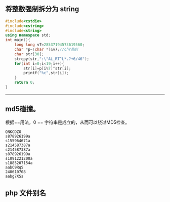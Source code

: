 ##  将整数强制拆分为 string
```cpp
#include<cstdio>
#include<cstring>
#include<string>
using namespace std;
int main(){
	long long v7=28537194573619560;
	char *p=(char *)&v7;//chr指针
	char str[30];
	strcpy(str,":\"AL_RT^L*.?+6/46");
	for(int i=0;i<19;i++){
		str[i]=p[i%7]^str[i];
		printf("%c",str[i]);
	}
	return 0;
}
```
-----
## md5碰撞。  
根据==用法，0 == 字符串是成立的，从而可以绕过MD5检查。
```
QNKCDZO 
s878926199a 
s155964671a 
s214587387a 
s214587387a 
s878926199a 
s1091221200a 
s1885207154a 
aabC9RqS 
240610708 
aabg7XSs 
```
## php 文件别名

<!--stackedit_data:
eyJoaXN0b3J5IjpbOTM5OTUzNDksMTI2NzIxODk4MiwtNDU0NT
g0OTY3XX0=
-->